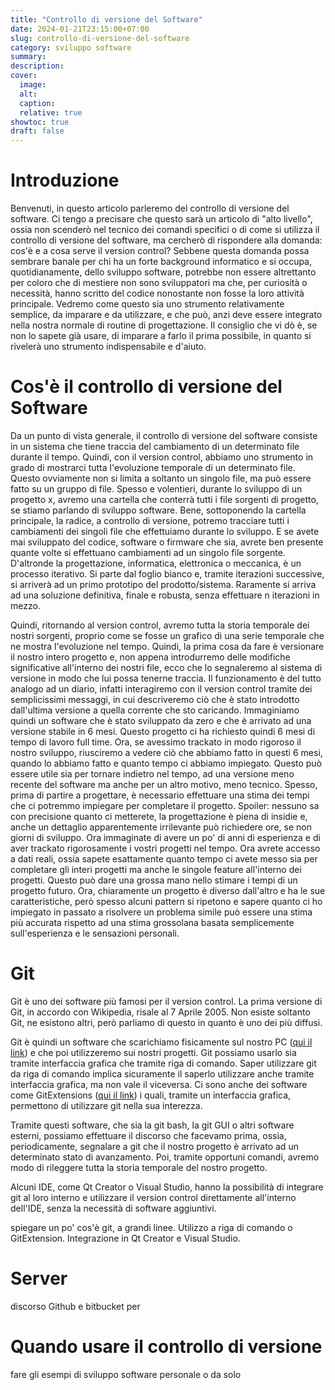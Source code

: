 ```yaml
---
title: "Controllo di versione del Software"
date: 2024-01-21T23:15:00+07:00
slug: controllo-di-versione-del-software
category: sviluppo software
summary:
description: 
cover:
  image: 
  alt: 
  caption: 
  relative: true
showtoc: true
draft: false
---
```

# Introduzione
Benvenuti, in questo articolo parleremo del controllo di versione del software. Ci tengo a precisare che questo sarà un articolo di "alto livello", ossia non scenderò nel tecnico dei comandi specifici o di come si utilizza il controllo di versione del software, ma cercherò di rispondere alla domanda: cos'è e a cosa serve il version control? Sebbene questa domanda possa sembrare banale per chi ha un forte background informatico e si occupa, quotidianamente, dello sviluppo software, potrebbe non essere altrettanto per coloro che di mestiere non sono sviluppatori ma che, per curiosità o necessità, hanno scritto del codice nonostante non fosse la loro attività principale. Vedremo come questo sia uno strumento relativamente semplice, da imparare e da utilizzare, e che può, anzi deve essere integrato nella nostra normale di routine di progettazione. Il consiglio che vi dò è, se non lo sapete già usare, di imparare a farlo il prima possibile, in quanto si rivelerà uno strumento indispensabile e d'aiuto. 
# Cos'è il controllo di versione del Software
Da un punto di vista generale, il controllo di versione del software consiste in un sistema che tiene traccia del cambiamento di un determinato file durante il tempo. Quindi, con il version control, abbiamo uno strumento in grado di mostrarci tutta l'evoluzione temporale di un determinato file. Questo ovviamente non si limita a soltanto un singolo file, ma può essere fatto su un gruppo di file. Spesso e volentieri, durante lo sviluppo di un progetto x, avremo una cartella che conterrà tutti i file sorgenti di progetto, se stiamo parlando di sviluppo software. Bene, sottoponendo la cartella principale, la radice, a controllo di versione, potremo tracciare tutti i cambiamenti dei singoli file che effettuiamo durante lo sviluppo. E se avete mai sviluppato del codice, software o firmware che sia, avrete ben presente quante volte si effettuano cambiamenti ad un singolo file sorgente. D'altronde la progettazione, informatica, elettronica o meccanica, è un processo iterativo. Si parte dal foglio bianco e, tramite iterazioni successive, si arriverà ad un primo prototipo del prodotto/sistema. Raramente si arriva ad una soluzione definitiva, finale e robusta, senza effettuare n iterazioni in mezzo. 

Quindi, ritornando al version control, avremo tutta la storia temporale dei nostri sorgenti, proprio come se fosse un grafico di una serie temporale che ne mostra l'evoluzione nel tempo. Quindi, la prima cosa da fare è versionare il nostro intero progetto e, non appena introdurremo delle modifiche significative all'interno dei nostri file, ecco che lo segnaleremo al sistema di versione in modo che lui possa tenerne traccia. Il funzionamento è del tutto analogo ad un diario, infatti interagiremo con il version control tramite dei semplicissimi messaggi, in cui descriveremo ciò che è stato introdotto dall'ultima versione a quella corrente che sto caricando. Immaginiamo quindi un software che è stato sviluppato da zero e che è arrivato ad una versione stabile in 6 mesi. Questo progetto ci ha richiesto quindi 6 mesi di tempo di lavoro full time. Ora, se avessimo trackato in modo rigoroso il nostro sviluppo, riusciremo a vedere ciò che abbiamo fatto in questi 6 mesi, quando lo abbiamo fatto e quanto tempo ci abbiamo impiegato. Questo può essere utile sia per tornare indietro nel tempo, ad una versione meno recente del software ma anche per un altro motivo, meno tecnico. Spesso, prima di partire a progettare, è necessario effettuare una stima dei tempi che ci potremmo impiegare per completare il progetto. Spoiler: nessuno sa con precisione quanto ci metterete, la progettazione è piena di insidie e, anche un dettaglio apparentemente irrilevante può richiedere ore, se non giorni di sviluppo. Ora immaginate di avere un po' di anni di esperienza e di aver trackato rigorosamente i vostri progetti nel tempo. Ora avrete accesso a dati reali, ossia sapete esattamente quanto tempo ci avete messo sia per completare gli interi progetti ma anche le singole feature all'interno dei progetti. Questo può dare una grossa mano nello stimare i tempi di un progetto futuro. Ora, chiaramente un progetto è diverso dall'altro e ha le sue caratteristiche, però spesso alcuni pattern si ripetono e sapere quanto ci ho impiegato in passato a risolvere un problema simile può essere una stima più accurata rispetto ad una stima grossolana basata semplicemente sull'esperienza e le sensazioni personali. 
# Git
Git è uno dei software più famosi per il version control. La prima versione di Git, in accordo con Wikipedia, risale al 7 Aprile 2005. Non esiste soltanto Git, ne esistono altri, però parliamo di questo in quanto è uno dei più diffusi. 

Git è quindi un software che scarichiamo fisicamente sul nostro PC ([qui il link](https://www.git-scm.com/downloads)) e che poi utilizzeremo sui nostri progetti. Git possiamo usarlo sia tramite interfaccia grafica che tramite riga di comando. Saper utilizzare git da riga di comando implica sicuramente il saperlo utilizzare anche tramite interfaccia grafica, ma non vale il viceversa. Ci sono anche dei software come GitExtensions ([qui il link](https://github.com/gitextensions/gitextensions/releases/tag/v4.2.1)) i quali, tramite un interfaccia grafica, permettono di utilizzare git nella sua interezza. 

Tramite questi software, che sia la git bash, la git GUI o altri software esterni, possiamo effettuare il discorso che facevamo prima, ossia, periodicamente, segnalare a git che il nostro progetto è arrivato ad un determinato stato di avanzamento. Poi, tramite opportuni comandi, avremo modo di rileggere tutta la storia temporale del nostro progetto. 

Alcuni IDE, come Qt Creator o Visual Studio, hanno la possibilità di integrare git al loro interno e utilizzare il version control direttamente all'interno dell'IDE, senza la necessità di software aggiuntivi. 

spiegare un po' cos'è git, a grandi linee. Utilizzo a riga di comando o GitExtension. Integrazione in Qt Creator e Visual Studio. 

# Server 
discorso Github e bitbucket per

# Quando usare il controllo di versione
fare gli esempi di sviluppo software personale o da solo